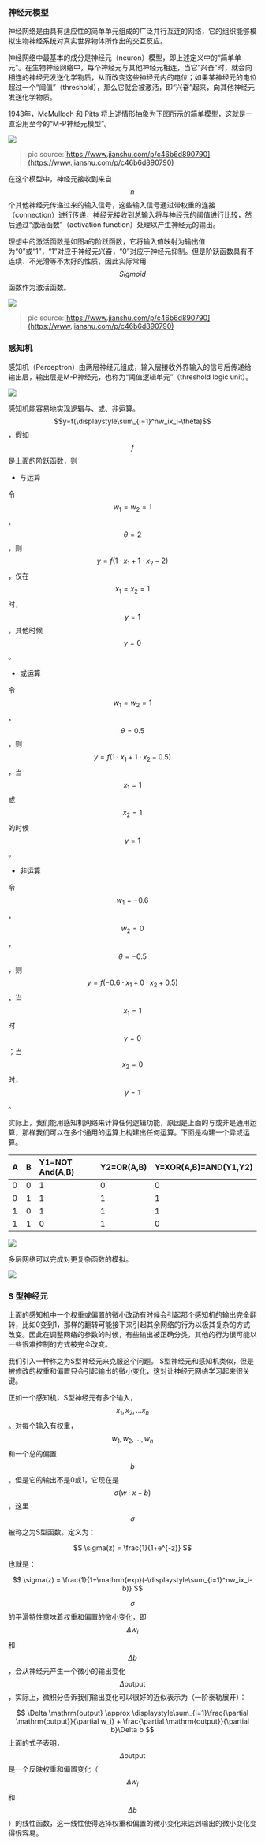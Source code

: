 ### 神经元模型

神经网络是由具有适应性的简单单元组成的广泛并行互连的网络，它的组织能够模拟生物神经系统对真实世界物体所作出的交互反应。

神经网络中最基本的成分是神经元（neuron）模型，即上述定义中的“简单单元”。在生物神经网络中，每个神经元与其他神经元相连，当它“兴奋”时，就会向相连的神经元发送化学物质，从而改变这些神经元内的电位；如果某神经元的电位超过一个“阈值”（threshold），那么它就会被激活，即“兴奋”起来，向其他神经元发送化学物质。

1943年，McMulloch 和 Pitts 将上述情形抽象为下图所示的简单模型，这就是一直沿用至今的“M-P神经元模型”。

![](/assets/mp-neuron.png)

> pic source:[https://www.jianshu.com/p/c46b6d890790](https://www.jianshu.com/p/c46b6d890790)

在这个模型中，神经元接收到来自$$n$$个其他神经元传递过来的输入信号，这些输入信号通过带权重的连接（connection）进行传递，神经元接收到总输入将与神经元的阈值进行比较，然后通过“激活函数”（activation function）处理以产生神经元的输出。

理想中的激活函数是如图a的阶跃函数，它将输入值映射为输出值为“0”或“1”，“1”对应于神经元兴奋，“0”对应于神经元抑制。但是阶跃函数具有不连续、不光滑等不太好的性质，因此实际常用$$Sigmoid$$函数作为激活函数。

![](/assets/activation-function.png)

> pic source:[https://www.jianshu.com/p/c46b6d890790](https://www.jianshu.com/p/c46b6d890790)

### 感知机

感知机（Perceptron）由两层神经元组成，输入层接收外界输入的信号后传递给输出层，输出层是M-P神经元，也称为“阈值逻辑单元”（threshold logic unit）。

![](/assets/perceptron.png)

感知机能容易地实现逻辑与、或、非运算。$$y=f(\displaystyle\sum_{i=1}^nw_ix_i-\theta)$$，假如$$f$$是上面的阶跃函数，则

* 与运算

令$$w_1=w_2=1$$，$$\theta = 2$$，则$$y=f(1 \cdot  x_1 + 1\cdot x_2 -2)$$，仅在$$x_1=x_2=1$$时，$$y=1$$，其他时候$$y=0$$。

* 或运算

令$$w_1=w_2=1$$，$$\theta = 0.5$$，则 $$y=f(1 \cdot x_1 + 1 \cdot x_2 -0.5)$$，当$$x_1 =1 $$或$$x_2=1$$的时候$$y=1$$。

* 非运算

令$$w_1 = -0.6$$，$$w_2 = 0$$，$$\theta = -0.5$$，则$$y=f(-0.6 \cdot x_1 + 0 \cdot x_2 +0.5)$$，当$$x_1=1$$时$$y=0$$；当$$x_2=0$$时，$$y=1$$。

实际上，我们能用感知机网络来计算任何逻辑功能，原因是上面的与或非是通用运算，那样我们可以在多个通用的运算上构建出任何运算。下面是构建一个异或运算。

| A | B | Y1=NOT And\(A,B\) | Y2=OR\(A,B\) | Y=XOR\(A,B\)=AND\(Y1,Y2\) |
| :--- | :--- | :--- | :--- | :--- |
| 0 | 0 | 1 | 0 | 0 |
| 0 | 1 | 1 | 1 | 1 |
| 1 | 0 | 1 | 1 | 1 |
| 1 | 1 | 0 | 1 | 0 |

![](/assets/peception-xor.PNG)

多层网络可以完成对更复杂函数的模拟。

![](/assets/peception-xo2r.PNG)

### S 型神经元

上面的感知机中一个权重或偏置的微小改动有时候会引起那个感知机的输出完全翻转，比如0变到1，那样的翻转可能接下来引起其余网络的行为以极其复杂的方式改变。因此在调整网络的参数的时候，有些输出被正确分类，其他的行为很可能以一些很难控制的方式被完全改变。

我们引入一种称之为S型神经元来克服这个问题。 S型神经元和感知机类似，但是被修改的权重和偏置只会引起输出的微小变化，这对让神经元网络学习起来很关键。

正如一个感知机，S型神经元有多个输入，$$x_1,x_2,...x_n$$。对每个输入有权重，$$w_1,w_2,...,w_n$$和一个总的偏置$$b$$。但是它的输出不是0或1，它现在是$$\sigma( w \cdot x +b)$$，这里$$\sigma$$被称之为S型函数。定义为：


$$
\sigma(z) = \frac{1}{1+e^{-z}}
$$


也就是：


$$
\sigma(z) = \frac{1}{1+\mathrm{exp}(-\displaystyle\sum_{i=1}^nw_ix_i-b)}
$$


$$\sigma$$的平滑特性意味着权重和偏置的微小变化，即$$\Delta w_i$$和$$\Delta b$$，会从神经元产生一个微小的输出变化$$\Delta \mathrm{output}$$，实际上，微积分告诉我们输出变化可以很好的近似表示为（一阶泰勒展开）：


$$
\Delta \mathrm{output} \approx \displaystyle\sum_{i=1}\frac{\partial \mathrm{output}}{\partial w_i} + \frac{\partial \mathrm{output}}{\partial b}\Delta b
$$
上面的式子表明，$$\Delta \mathrm{output}$$是一个反映权重和偏置变化（$$\Delta w_i$$和$$\Delta b$$）的线性函数，这一线性使得选择权重和偏置的微小变化来达到输出的微小变化变得很容易。

